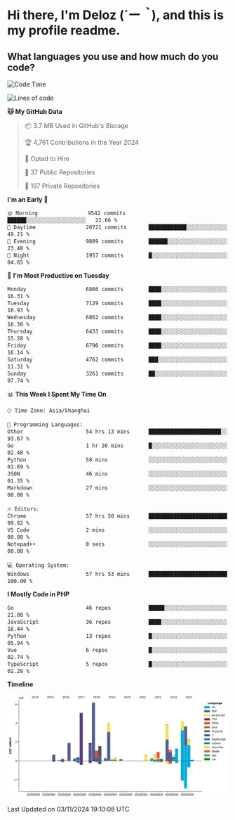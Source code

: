 # **Hi there, I'm Deloz (*´ー｀*), and this is my profile readme.**

## **What languages you use and how much do you code?**

<!--START_SECTION:waka-->
![Code Time](http://img.shields.io/badge/Code%20Time-4%2C971%20hrs%2021%20mins-blue)

![Lines of code](https://img.shields.io/badge/From%20Hello%20World%20I%27ve%20Written-44.2%20million%20lines%20of%20code-blue)

**🐱 My GitHub Data** 

> 📦 3.7 MB Used in GitHub's Storage 
 > 
> 🏆 4,761 Contributions in the Year 2024
 > 
> 💼 Opted to Hire
 > 
> 📜 37 Public Repositories 
 > 
> 🔑 197 Private Repositories 
 > 
**I'm an Early 🐤** 

```text
🌞 Morning                9542 commits        ██████░░░░░░░░░░░░░░░░░░░   22.66 % 
🌆 Daytime                20721 commits       ████████████░░░░░░░░░░░░░   49.21 % 
🌃 Evening                9889 commits        ██████░░░░░░░░░░░░░░░░░░░   23.48 % 
🌙 Night                  1957 commits        █░░░░░░░░░░░░░░░░░░░░░░░░   04.65 % 
```
📅 **I'm Most Productive on Tuesday** 

```text
Monday                   6866 commits        ████░░░░░░░░░░░░░░░░░░░░░   16.31 % 
Tuesday                  7129 commits        ████░░░░░░░░░░░░░░░░░░░░░   16.93 % 
Wednesday                6862 commits        ████░░░░░░░░░░░░░░░░░░░░░   16.30 % 
Thursday                 6433 commits        ████░░░░░░░░░░░░░░░░░░░░░   15.28 % 
Friday                   6796 commits        ████░░░░░░░░░░░░░░░░░░░░░   16.14 % 
Saturday                 4762 commits        ███░░░░░░░░░░░░░░░░░░░░░░   11.31 % 
Sunday                   3261 commits        ██░░░░░░░░░░░░░░░░░░░░░░░   07.74 % 
```


📊 **This Week I Spent My Time On** 

```text
🕑︎ Time Zone: Asia/Shanghai

💬 Programming Languages: 
Other                    54 hrs 13 mins      ███████████████████████░░   93.67 % 
Go                       1 hr 26 mins        █░░░░░░░░░░░░░░░░░░░░░░░░   02.48 % 
Python                   58 mins             ░░░░░░░░░░░░░░░░░░░░░░░░░   01.69 % 
JSON                     46 mins             ░░░░░░░░░░░░░░░░░░░░░░░░░   01.35 % 
Markdown                 27 mins             ░░░░░░░░░░░░░░░░░░░░░░░░░   00.80 % 

🔥 Editors: 
Chrome                   57 hrs 50 mins      █████████████████████████   99.92 % 
VS Code                  2 mins              ░░░░░░░░░░░░░░░░░░░░░░░░░   00.08 % 
Notepad++                0 secs              ░░░░░░░░░░░░░░░░░░░░░░░░░   00.00 % 

💻 Operating System: 
Windows                  57 hrs 53 mins      █████████████████████████   100.00 % 
```

**I Mostly Code in PHP** 

```text
Go                       46 repos            █████░░░░░░░░░░░░░░░░░░░░   21.00 % 
JavaScript               36 repos            ████░░░░░░░░░░░░░░░░░░░░░   16.44 % 
Python                   13 repos            █░░░░░░░░░░░░░░░░░░░░░░░░   05.94 % 
Vue                      6 repos             █░░░░░░░░░░░░░░░░░░░░░░░░   02.74 % 
TypeScript               5 repos             █░░░░░░░░░░░░░░░░░░░░░░░░   02.28 % 
```



**Timeline**

![Lines of Code chart](https://raw.githubusercontent.com/deloz/deloz/main/assets/bar_graph.png)


 Last Updated on 03/11/2024 19:10:08 UTC
<!--END_SECTION:waka-->
